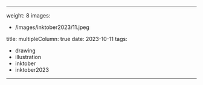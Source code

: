
---
weight: 8
images:
- /images/inktober2023/11.jpeg

title:
multipleColumn: true
date: 2023-10-11
tags:
- drawing
- illustration
- inktober
- inktober2023
---

